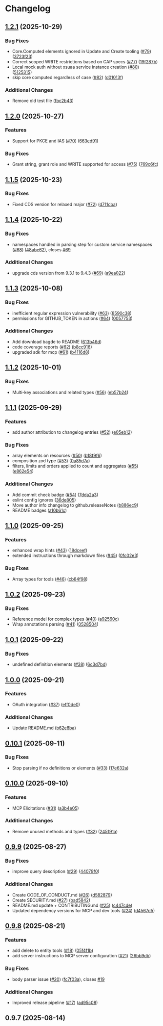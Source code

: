 # Changelog

## [1.2.1](https://github.com/gavdilabs/cap-mcp-plugin/compare/1.2.0...1.2.1) (2025-10-29)

### Bug Fixes

* Core.Computed elements ignored in Update and Create tooling ([#79](https://github.com/gavdilabs/cap-mcp-plugin/issues/79)) ([3723f23](https://github.com/gavdilabs/cap-mcp-plugin/commit/3723f23c6f4e41f03a70b075296494dbbc89ac94))
* Correct scoped WRITE restrictions based on CAP specs ([#77](https://github.com/gavdilabs/cap-mcp-plugin/issues/77)) ([19f287b](https://github.com/gavdilabs/cap-mcp-plugin/commit/19f287b8b79d5e5b80c33c8ed42dd47b045518b7))
* Local mock auth without xsuaa service instance creation ([#80](https://github.com/gavdilabs/cap-mcp-plugin/issues/80)) ([5125315](https://github.com/gavdilabs/cap-mcp-plugin/commit/5125315be908ea77d2e744520153429687b2787b))
* skip core computed regardless of case ([#82](https://github.com/gavdilabs/cap-mcp-plugin/issues/82)) ([d01013f](https://github.com/gavdilabs/cap-mcp-plugin/commit/d01013f4053c3a33963010d22e108c503b277ca9))

### Additional Changes

* Remove old test file ([fbc2b43](https://github.com/gavdilabs/cap-mcp-plugin/commit/fbc2b43f586fc55b9ab8223ab61590fa8217270d))

## [1.2.0](https://github.com/gavdilabs/cap-mcp-plugin/compare/1.1.5...1.2.0) (2025-10-27)

### Features

* Support for PKCE and IAS ([#70](https://github.com/gavdilabs/cap-mcp-plugin/issues/70)) ([663ed91](https://github.com/gavdilabs/cap-mcp-plugin/commit/663ed91e0196fb008e7ee5866ada5866295448d7))

### Bug Fixes

* Grant string, grant role and WRITE supported for access ([#75](https://github.com/gavdilabs/cap-mcp-plugin/issues/75)) ([769c6fc](https://github.com/gavdilabs/cap-mcp-plugin/commit/769c6fc7625c53f661f9259a029b456e2fe3cc18))

## [1.1.5](https://github.com/gavdilabs/cap-mcp-plugin/compare/1.1.4...1.1.5) (2025-10-23)

### Bug Fixes

* Fixed CDS version for relaxed major ([#72](https://github.com/gavdilabs/cap-mcp-plugin/issues/72)) ([d711cba](https://github.com/gavdilabs/cap-mcp-plugin/commit/d711cba025ae2eb02f7691654cae23194a2e0025))

## [1.1.4](https://github.com/gavdilabs/cap-mcp-plugin/compare/1.1.3...1.1.4) (2025-10-22)

### Bug Fixes

* namespaces handled in parsing step for custom service namespaces ([#68](https://github.com/gavdilabs/cap-mcp-plugin/issues/68)) ([48abe62](https://github.com/gavdilabs/cap-mcp-plugin/commit/48abe62e0cdf2915badafe8d859d756a8410b32d)), closes [#69](https://github.com/gavdilabs/cap-mcp-plugin/issues/69)

### Additional Changes

* upgrade cds version from 9.3.1 to 9.4.3 ([#69](https://github.com/gavdilabs/cap-mcp-plugin/issues/69)) ([a9ea022](https://github.com/gavdilabs/cap-mcp-plugin/commit/a9ea022a0459ea61b2aeeefdf1fa8ba56b1135a5))

## [1.1.3](https://github.com/gavdilabs/cap-mcp-plugin/compare/1.1.2...1.1.3) (2025-10-08)

### Bug Fixes

* inefficient regular expression vulnerability ([#63](https://github.com/gavdilabs/cap-mcp-plugin/issues/63)) ([8590c38](https://github.com/gavdilabs/cap-mcp-plugin/commit/8590c386a3f47130b74899390b4267c53ee3360a))
* permissions for GITHUB_TOKEN in actions ([#64](https://github.com/gavdilabs/cap-mcp-plugin/issues/64)) ([0057753](https://github.com/gavdilabs/cap-mcp-plugin/commit/00577531479661824846599123245019e4f522cf))

### Additional Changes

* Add download bagde to README ([613b46d](https://github.com/gavdilabs/cap-mcp-plugin/commit/613b46de0baade5ef09c4eeddc383a927d63343e))
* code coverage reports ([#62](https://github.com/gavdilabs/cap-mcp-plugin/issues/62)) ([b8cc916](https://github.com/gavdilabs/cap-mcp-plugin/commit/b8cc916354dbabfda74af2b4de3d5911cf19a983))
* upgraded sdk for mcp ([#61](https://github.com/gavdilabs/cap-mcp-plugin/issues/61)) ([b4116d8](https://github.com/gavdilabs/cap-mcp-plugin/commit/b4116d84f7409f36348704892f9b0673a9fde9ae))

## [1.1.2](https://github.com/gavdilabs/cap-mcp-plugin/compare/1.1.1...1.1.2) (2025-10-01)

### Bug Fixes

* Multi-key associations and related types ([#56](https://github.com/gavdilabs/cap-mcp-plugin/issues/56)) ([eb57b24](https://github.com/gavdilabs/cap-mcp-plugin/commit/eb57b24c963605ec4e290a855bf4ef1524226524))

## [1.1.1](https://github.com/gavdilabs/cap-mcp-plugin/compare/1.1.0...1.1.1) (2025-09-29)

### Features

* add author attribution to changelog entries ([#52](https://github.com/gavdilabs/cap-mcp-plugin/issues/52)) ([e05eb12](https://github.com/gavdilabs/cap-mcp-plugin/commit/e05eb12a69c0c92f53995c6a950f3f9150b83785))

### Bug Fixes

* array elements on resources ([#50](https://github.com/gavdilabs/cap-mcp-plugin/issues/50)) ([b18f9f6](https://github.com/gavdilabs/cap-mcp-plugin/commit/b18f9f62aa7d753f5546edec8d288f1fb1401fee))
* composition zod type ([#53](https://github.com/gavdilabs/cap-mcp-plugin/issues/53)) ([0a85d7a](https://github.com/gavdilabs/cap-mcp-plugin/commit/0a85d7a10976462741eee0bd7bbc15e7118caae3))
* filters, limits and orders applied to count and aggregates ([#55](https://github.com/gavdilabs/cap-mcp-plugin/issues/55)) ([e862e54](https://github.com/gavdilabs/cap-mcp-plugin/commit/e862e5410887e80b92ae83a1e09e09c70874ac33))

### Additional Changes

* Add commit check badge ([#54](https://github.com/gavdilabs/cap-mcp-plugin/issues/54)) ([7dda2a3](https://github.com/gavdilabs/cap-mcp-plugin/commit/7dda2a3e5bc1d8dafbee512319f4c129a058e73f))
* eslint config ignores ([36de805](https://github.com/gavdilabs/cap-mcp-plugin/commit/36de80597257049552089212414e67fdbc30d931))
* Move author info changelog to github.releaseNotes ([b886ec9](https://github.com/gavdilabs/cap-mcp-plugin/commit/b886ec9e7554e8c0cefcfcbfb3af7f460cefad71))
* README badges ([a10b61c](https://github.com/gavdilabs/cap-mcp-plugin/commit/a10b61c8a34142ff826accebb0311737e669ec17))

## [1.1.0](https://github.com/gavdilabs/cap-mcp-plugin/compare/1.0.2...1.1.0) (2025-09-25)

### Features

* enhanced wrap hints ([#43](https://github.com/gavdilabs/cap-mcp-plugin/issues/43)) ([18dceef](https://github.com/gavdilabs/cap-mcp-plugin/commit/18dceef10b0565a4fe2f9f92c10111cc9c649c89))
* extended instructions through markdown files ([#45](https://github.com/gavdilabs/cap-mcp-plugin/issues/45)) ([0fc02e3](https://github.com/gavdilabs/cap-mcp-plugin/commit/0fc02e3d0cd8a3d17d04788be19fcbbce231aa0b))

### Bug Fixes

* Array types for tools ([#46](https://github.com/gavdilabs/cap-mcp-plugin/issues/46)) ([cb84f98](https://github.com/gavdilabs/cap-mcp-plugin/commit/cb84f98c934603320511fd2afdfaa5775a623a6d))

## [1.0.2](https://github.com/gavdilabs/cap-mcp-plugin/compare/1.0.1...1.0.2) (2025-09-23)

### Bug Fixes

* Reference model for complex types ([#40](https://github.com/gavdilabs/cap-mcp-plugin/issues/40)) ([a92560c](https://github.com/gavdilabs/cap-mcp-plugin/commit/a92560c6a6a2920e72f60785142b9715716b1c27))
* Wrap annotations parsing ([#41](https://github.com/gavdilabs/cap-mcp-plugin/issues/41)) ([0528504](https://github.com/gavdilabs/cap-mcp-plugin/commit/0528504ec41814168121f7831fe82c0bd4783b21))

## [1.0.1](https://github.com/gavdilabs/cap-mcp-plugin/compare/1.0.0...1.0.1) (2025-09-22)

### Bug Fixes

* undefined definition elements ([#38](https://github.com/gavdilabs/cap-mcp-plugin/issues/38)) ([6c3d7bd](https://github.com/gavdilabs/cap-mcp-plugin/commit/6c3d7bd2cc80435787ada529e0257fd8332b9532))

## [1.0.0](https://github.com/gavdilabs/cap-mcp-plugin/compare/0.10.1...1.0.0) (2025-09-21)

### Features

* OAuth integration ([#37](https://github.com/gavdilabs/cap-mcp-plugin/issues/37)) ([eff0de0](https://github.com/gavdilabs/cap-mcp-plugin/commit/eff0de095ab0b35c3feb32505d830509cb39cc9e))

### Additional Changes

* Update README.md ([b62e8ba](https://github.com/gavdilabs/cap-mcp-plugin/commit/b62e8ba1655e282b32ffbe634f23f68d21e9e11d))

## [0.10.1](https://github.com/gavdilabs/cap-mcp-plugin/compare/0.10.0...0.10.1) (2025-09-11)

### Bug Fixes

* Stop parsing if no definitions or elements ([#33](https://github.com/gavdilabs/cap-mcp-plugin/issues/33)) ([17e632a](https://github.com/gavdilabs/cap-mcp-plugin/commit/17e632a7826cb62b57f259d9aeddd4cb0522dec9))

## [0.10.0](https://github.com/gavdilabs/cap-mcp-plugin/compare/0.9.9...0.10.0) (2025-09-10)

### Features

* MCP Elicitations ([#31](https://github.com/gavdilabs/cap-mcp-plugin/issues/31)) ([a3b4e05](https://github.com/gavdilabs/cap-mcp-plugin/commit/a3b4e0575586eefc02a3312de231d4cc847a3b2b))

### Additional Changes

* Remove unused methods and types ([#32](https://github.com/gavdilabs/cap-mcp-plugin/issues/32)) ([245191a](https://github.com/gavdilabs/cap-mcp-plugin/commit/245191ad7c4dc7c46e8ba3fdad72a2d8e6a21e54))

## [0.9.9](https://github.com/gavdilabs/cap-mcp-plugin/compare/0.9.8...0.9.9) (2025-08-27)

### Bug Fixes

* improve query description ([#29](https://github.com/gavdilabs/cap-mcp-plugin/issues/29)) ([44079f0](https://github.com/gavdilabs/cap-mcp-plugin/commit/44079f041fa103741966821200519dc57258930b))

### Additional Changes

* Create CODE_OF_CONDUCT.md ([#26](https://github.com/gavdilabs/cap-mcp-plugin/issues/26)) ([d582879](https://github.com/gavdilabs/cap-mcp-plugin/commit/d5828792b0462d8f34b5ca50c0c70cecd435aff8))
* Create SECURITY.md ([#27](https://github.com/gavdilabs/cap-mcp-plugin/issues/27)) ([bad5842](https://github.com/gavdilabs/cap-mcp-plugin/commit/bad58427fb45521e4b7759e20c97e4f41e62ce7a))
* README.md update + CONTRIBUTING.md  ([#25](https://github.com/gavdilabs/cap-mcp-plugin/issues/25)) ([c447cde](https://github.com/gavdilabs/cap-mcp-plugin/commit/c447cde9aa73ead2b4fdf38da49c9bbb4f79efb7))
* Updated dependency versions for MCP and dev tools ([#24](https://github.com/gavdilabs/cap-mcp-plugin/issues/24)) ([d4567d5](https://github.com/gavdilabs/cap-mcp-plugin/commit/d4567d5bb15ef312760ce3acfacca4aef05d915c))

## [0.9.8](https://github.com/gavdilabs/cap-mcp-plugin/compare/0.9.7...0.9.8) (2025-08-21)

### Features

* add delete to entity tools ([#18](https://github.com/gavdilabs/cap-mcp-plugin/issues/18)) ([05f4f1b](https://github.com/gavdilabs/cap-mcp-plugin/commit/05f4f1b64b66f923eb7020924d056efe17ebaeb6))
* add server instructions to MCP server configuration ([#21](https://github.com/gavdilabs/cap-mcp-plugin/issues/21)) ([26bb9db](https://github.com/gavdilabs/cap-mcp-plugin/commit/26bb9db553f28cbe75fabc8d6baa7defbe6501f8))

### Bug Fixes

* body parser issue ([#20](https://github.com/gavdilabs/cap-mcp-plugin/issues/20)) ([fc7f03a](https://github.com/gavdilabs/cap-mcp-plugin/commit/fc7f03a5a9c7ccab0d553228ed432d10410912fc)), closes [#19](https://github.com/gavdilabs/cap-mcp-plugin/issues/19)

### Additional Changes

* Improved release pipeline ([#17](https://github.com/gavdilabs/cap-mcp-plugin/issues/17)) ([ad95c08](https://github.com/gavdilabs/cap-mcp-plugin/commit/ad95c08041aa8770fbbec0791a453e1436cb810c))

## 0.9.7 (2025-08-14)
